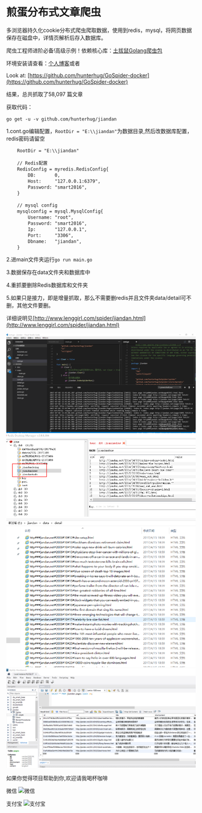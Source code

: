 # 煎蛋分布式文章爬虫

多浏览器持久化cookie分布式爬虫爬取数据，使用到redis，mysql，将网页数据保存在磁盘中，详情页解析后存入数据库。

爬虫工程师进阶必备!高级示例！依赖核心库：[土拔鼠Golang爬虫包](https://github.com/hunterhug/GoSpider)

环境安装请查看：[个人博客](http://www.lenggirl.com/tool/gospider-env.html)或者

Look at: [https://github.com/hunterhug/GoSpider-docker](https://github.com/hunterhug/GoSpider-docker)

结果，总共抓取了58,097 篇文章

获取代码：

```
go get -u -v github.com/hunterhug/jiandan
```

1.cont.go编辑配置，`RootDir = "E:\\jiandan"`为数据目录,然后改数据库配置，redis密码请留空

```
	RootDir = "E:\\jiandan"

	// Redis配置
	RedisConfig = myredis.RedisConfig{
		DB:       0,
		Host:     "127.0.0.1:6379",
		Password: "smart2016",
	}

	// mysql config
	mysqlconfig = mysql.MysqlConfig{
		Username: "root",
		Password: "smart2016",
		Ip:       "127.0.0.1",
		Port:     "3306",
		Dbname:   "jiandan",
	}
```

2.进main文件夹运行`go run main.go`

3.数据保存在data文件夹和数据库中

4.重抓要删除Redis数据库和文件夹

5.如果只是接力，即是增量抓取，那么不需要删redis并且文件夹data/detail可不删，其他文件要删。

详细说明见[http://www.lenggirl.com/spider/jiandan.html](http://www.lenggirl.com/spider/jiandan.html)

![](/doc/jiandan/xx.png)
![](/doc/jiandan/redis.png)
![](/doc/jiandan/file.png)
![](/doc/jiandan/mysql.png)

如果你觉得项目帮助到你,欢迎请我喝杯咖啡

微信
![微信](https://raw.githubusercontent.com/hunterhug/hunterhug.github.io/master/static/jpg/wei.png)

支付宝
![支付宝](https://raw.githubusercontent.com/hunterhug/hunterhug.github.io/master/static/jpg/ali.png)
